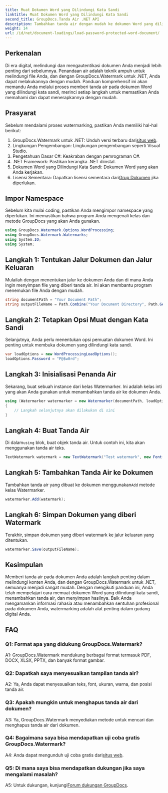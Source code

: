```yaml
---
title: Muat Dokumen Word yang Dilindungi Kata Sandi
linktitle: Muat Dokumen Word yang Dilindungi Kata Sandi
second_title: GroupDocs.Tanda Air .NET API
description: Tambahkan tanda air dengan mudah ke dokumen Word yang dilindungi kata sandi menggunakan GroupDocs.Watermark untuk .NET dengan panduan langkah demi langkah komprehensif kami.
weight: 14
url: /id/net/document-loadings/load-password-protected-word-document/
---
```

## Perkenalan
Di era digital, melindungi dan mengautentikasi dokumen Anda menjadi lebih penting dari sebelumnya. Penandaan air adalah teknik ampuh untuk melindungi file Anda, dan dengan GroupDocs.Watermark untuk .NET, Anda dapat melakukannya dengan mudah. Panduan komprehensif ini akan memandu Anda melalui proses memberi tanda air pada dokumen Word yang dilindungi kata sandi, merinci setiap langkah untuk memastikan Anda memahami dan dapat menerapkannya dengan mudah.
## Prasyarat
Sebelum mendalami proses watermarking, pastikan Anda memiliki hal-hal berikut:
1.  GroupDocs.Watermark untuk .NET: Unduh versi terbaru dari[situs web](https://releases.groupdocs.com/Watermark/net/).
2. Lingkungan Pengembangan: Lingkungan pengembangan seperti Visual Studio.
3. Pengetahuan Dasar C#: Keakraban dengan pemrograman C#.
4. .NET Framework: Pastikan kerangka .NET diinstal.
5. Dokumen Word yang Dilindungi Kata Sandi: Dokumen Word yang akan Anda kerjakan.
6.  Lisensi Sementara: Dapatkan lisensi sementara dari[Grup Dokumen](https://purchase.groupdocs.com/temporary-license/) jika diperlukan.
## Impor Namespace
Sebelum kita mulai coding, pastikan Anda mengimpor namespace yang diperlukan. Ini memastikan bahwa program Anda mengenali kelas dan metode GroupDocs yang akan Anda gunakan.
```csharp
using GroupDocs.Watermark.Options.WordProcessing;
using GroupDocs.Watermark.Watermarks;
using System.IO;
using System;
```
## Langkah 1: Tentukan Jalur Dokumen dan Jalur Keluaran
Mulailah dengan menentukan jalur ke dokumen Anda dan di mana Anda ingin menyimpan file yang diberi tanda air. Ini akan membantu program menemukan file Anda dengan mudah.
```csharp
string documentPath = "Your Document Path";
string outputFileName = Path.Combine("Your Document Directory", Path.GetFileName(documentPath));
```
## Langkah 2: Tetapkan Opsi Muat dengan Kata Sandi
Selanjutnya, Anda perlu menentukan opsi pemuatan dokumen Word. Ini penting untuk membuka dokumen yang dilindungi kata sandi.
```csharp
var loadOptions = new WordProcessingLoadOptions();
loadOptions.Password = "P@$w0rd";
```
## Langkah 3: Inisialisasi Penanda Air
Sekarang, buat sebuah instance dari kelas Watermarker. Ini adalah kelas inti yang akan Anda gunakan untuk menambahkan tanda air ke dokumen Anda.
```csharp
using (Watermarker watermarker = new Watermarker(documentPath, loadOptions))
{
    // Langkah selanjutnya akan dilakukan di sini
}
```
## Langkah 4: Buat Tanda Air
 Di dalam`using` blok, buat objek tanda air. Untuk contoh ini, kita akan menggunakan tanda air teks.
```csharp
TextWatermark watermark = new TextWatermark("Test watermark", new Font("Arial", 12));
```
## Langkah 5: Tambahkan Tanda Air ke Dokumen
Tambahkan tanda air yang dibuat ke dokumen menggunakan`Add` metode kelas Watermarker.
```csharp
watermarker.Add(watermark);
```
## Langkah 6: Simpan Dokumen yang diberi Watermark
Terakhir, simpan dokumen yang diberi watermark ke jalur keluaran yang ditentukan.
```csharp
watermarker.Save(outputFileName);
```
## Kesimpulan
Memberi tanda air pada dokumen Anda adalah langkah penting dalam melindungi konten Anda, dan dengan GroupDocs.Watermark untuk .NET, semuanya menjadi sangat mudah. Dengan mengikuti panduan ini, Anda telah mempelajari cara memuat dokumen Word yang dilindungi kata sandi, menambahkan tanda air, dan menyimpan hasilnya. Baik Anda mengamankan informasi rahasia atau menambahkan sentuhan profesional pada dokumen Anda, watermarking adalah alat penting dalam gudang digital Anda.
## FAQ
### Q1: Format apa yang didukung GroupDocs.Watermark?
A1: GroupDocs.Watermark mendukung berbagai format termasuk PDF, DOCX, XLSX, PPTX, dan banyak format gambar.
### Q2: Dapatkah saya menyesuaikan tampilan tanda air?
A2: Ya, Anda dapat menyesuaikan teks, font, ukuran, warna, dan posisi tanda air.
### Q3: Apakah mungkin untuk menghapus tanda air dari dokumen?
A3: Ya, GroupDocs.Watermark menyediakan metode untuk mencari dan menghapus tanda air dari dokumen.
### Q4: Bagaimana saya bisa mendapatkan uji coba gratis GroupDocs.Watermark?
 A4: Anda dapat mengunduh uji coba gratis dari[situs web](https://releases.groupdocs.com/).
### Q5: Di mana saya bisa mendapatkan dukungan jika saya mengalami masalah?
 A5: Untuk dukungan, kunjungi[Forum dukungan GroupDocs](https://forum.groupdocs.com/c/watermark/19).